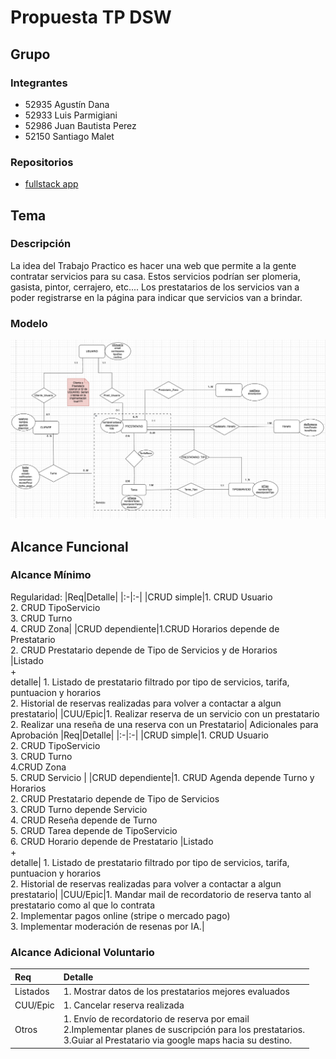 # Propuesta TP DSW

## Grupo

### Integrantes

- 52935 Agustín Dana
- 52933 Luis Parmigiani
- 52986 Juan Bautista Perez
- 52150 Santiago Malet

### Repositorios

- [fullstack app](https://github.com/Anfibio0010/tpDSW)

## Tema

### Descripción

La idea del Trabajo Practico es hacer una web que permite a la gente contratar servicios para su casa. Estos servicios podrían ser plomeria, gasista, pintor, cerrajero, etc....
Los prestatarios de los servicios van a poder registrarse en la página para indicar que servicios van a brindar.

### Modelo

![ modelo ](DER.png)

## Alcance Funcional

### Alcance Mínimo

Regularidad:
|Req|Detalle|
|:-|:-|
|CRUD simple|1. CRUD Usuario <br>2. CRUD TipoServicio <br>3. CRUD Turno <br>4. CRUD Zona|
|CRUD dependiente|1.CRUD Horarios depende de Prestatario <br>2. CRUD Prestatario depende de Tipo de Servicios y de Horarios <br>
|Listado<br>+<br>detalle| 1. Listado de prestatario filtrado por tipo de servicios, tarifa, puntuacion y horarios <br> 2. Historial de reservas realizadas para volver a contactar a algun prestatario|
|CUU/Epic|1. Realizar reserva de un servicio con un prestatario <br> 2. Realizar una reseña de una reserva con un Prestatario|
Adicionales para Aprobación
|Req|Detalle|
|:-|:-|
|CRUD simple|1. CRUD Usuario <br>2. CRUD TipoServicio <br>3. CRUD Turno <br>4.CRUD Zona <br> 5. CRUD Servicio |
|CRUD dependiente|1. CRUD Agenda depende Turno y Horarios <br>2. CRUD Prestatario depende de Tipo de Servicios <br> 3. CRUD Turno depende Servicio <br> 4. CRUD Reseña depende de Turno <br> 5. CRUD Tarea depende de TipoServicio <br> 6. CRUD Horario depende de Prestatario
|Listado<br>+<br>detalle| 1. Listado de prestatario filtrado por tipo de servicios, tarifa, puntuacion y horarios <br> 2. Historial de reservas realizadas para volver a contactar a algun prestatario|
|CUU/Epic|1. Mandar mail de recordatorio de reserva tanto al prestatario como al que lo contrata<br> 2. Implementar pagos online (stripe o mercado pago) <br> 3. Implementar moderación de resenas por IA.|

### Alcance Adicional Voluntario

| Req      | Detalle                                                                                                                                                                        |
| :------- | :----------------------------------------------------------------------------------------------------------------------------------------------------------------------------- |
| Listados | 1. Mostrar datos de los prestatarios mejores evaluados <br>                                                                                                                    |
| CUU/Epic | 1. Cancelar reserva realizada <br>                                                                                                                                             |
| Otros    | 1. Envío de recordatorio de reserva por email <br>2.Implementar planes de suscripción para los prestatarios. <br>3.Guiar al Prestatario via google maps hacia su destino. <br> |
